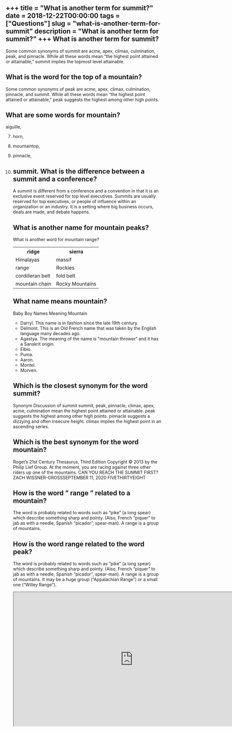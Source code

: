 +++
title = "What is another term for summit?"
date = 2018-12-22T00:00:00
tags = ["Questions"]
slug = "what-is-another-term-for-summit"
description = "What is another term for summit?"
+++
What is another term for summit?
--------------------------------

Some common synonyms of summit are acme, apex, climax, culmination, peak, and pinnacle. While all these words mean “the highest point attained or attainable,” summit implies the topmost level attainable.

What is the word for the top of a mountain?
-------------------------------------------

Some common synonyms of peak are acme, apex, climax, culmination, pinnacle, and summit. While all these words mean “the highest point attained or attainable,” peak suggests the highest among other high points.

What are some words for mountain?
---------------------------------

aiguille,

7. horn,
8. mountaintop,
9. pinnacle,
10. summit. What is the difference between a summit and a conference?
    ---------------------------------------------------------
    
    A summit is different from a conference and a convention in that it is an exclusive event reserved for top level executives. Summits are usually reserved for top executives, or people of influence within an organization or an industry. It is a setting where big business occurs, deals are made, and debate happens.
    
    What is another name for mountain peaks?
    ----------------------------------------
    
    What is another word for mountain range?
    
    <table><tr><th>ridge</th><th>sierra</th></tr><tr><td>Himalayas</td><td>massif</td></tr><tr><td>range</td><td>Rockies</td></tr><tr><td>cordilleran belt</td><td>fold belt</td></tr><tr><td>mountain chain</td><td>Rocky Mountains</td></tr></table>
    
    What name means mountain?
    -------------------------
    
    Baby Boy Names Meaning Mountain
    
    
    - Darryl. This name is in fashion since the late 19th century.
    - Delmont. This is an Old French name that was taken by the English language many decades ago.
    - Agastya. The meaning of the name is “mountain thrower” and it has a Sanskrit origin.
    - Elbio.
    - Puma.
    - Aaron.
    - Montel.
    - Morven.
    
    Which is the closest synonym for the word summit?
    -------------------------------------------------
    
    Synonym Discussion of summit summit, peak, pinnacle, climax, apex, acme, culmination mean the highest point attained or attainable. peak suggests the highest among other high points. pinnacle suggests a dizzying and often insecure height. climax implies the highest point in an ascending series.
    
    Which is the best synonym for the word mountain?
    ------------------------------------------------
    
    Roget’s 21st Century Thesaurus, Third Edition Copyright © 2013 by the Philip Lief Group. At the moment, you are racing against three other riders up one of the mountains. CAN YOU REACH THE SUMMIT FIRST? ZACH WISSNER-GROSSSEPTEMBER 11, 2020 FIVETHIRTYEIGHT
    
    How is the word ” range ” related to a mountain?
    ------------------------------------------------
    
    The word is probably related to words such as “pike” (a long spear) which describe something sharp and pointy. (Also, French “piquer” to jab as with a needle, Spanish “picador”, spear-man). A range is a group of mountains.
    
    How is the word range related to the word peak?
    -----------------------------------------------
    
    The word is probably related to words such as “pike” (a long spear) which describe something sharp and pointy. (Also, French “piquer” to jab as with a needle, Spanish “picador”, spear-man). A range is a group of mountains. It may be a huge group (“Appalachian Range”) or a small one (“Willey Range”).
    
    <iframe allow="accelerometer; autoplay; clipboard-write; encrypted-media; gyroscope; picture-in-picture" allowfullscreen="" class="__youtube_prefs__  epyt-is-override  no-lazyload" data-no-lazy="1" data-origheight="433" data-origwidth="770" data-skipgform_ajax_framebjll="" height="433" id="_ytid_19732" loading="lazy" src="https://www.youtube.com/embed/wY6YBLYDkBE?enablejsapi=1&autoplay=0&cc_load_policy=0&cc_lang_pref=&iv_load_policy=1&loop=0&modestbranding=0&rel=1&fs=1&playsinline=0&autohide=2&theme=dark&color=red&controls=1&" title="YouTube player" width="770"></iframe>